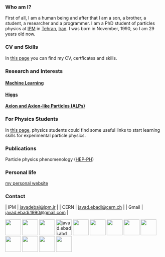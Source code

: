 
### Who am I?
First of all, I am a human being and after that I am a son, a brother, a student, a researcher and a programmer.
I am a PhD student of particles physics at <a href="http://ipm.ac.ir/">IPM</a> in <a href="https://en.wikipedia.org/wiki/Tehran">Tehran</a>, <a href="https://en.wikipedia.org/wiki/Iran">Iran</a>. I was born in November, 1990, so I am 29 years old now. 

### CV and Skills
In [this page](skills.md) you can find my CV, certficates and skills.

### Research and Interests
#### [Machine Learning](machine-learning.md)
#### [Higgs](Higgs.md)
#### [Axion and Axion-like Particles (ALPs)](axion.md)

### For Physics Students
In [this page](physics-students.md), physics students could find some useful links to start learning skills for experimental particle physics.


### Publications
Particle physics phenomenology ([HEP-PH](hep-ph-publications.md))


### Personal life
 
<a href="./personal/my-website.html">my personal website<a>

### Contact


| IPM   | javadebai@ipm.ir           |
| CERN  | javad.ebadi@cern.ch        |
| Gmail | javad.ebadi.1990@gmail.com |

<!-- <img src="./images/gmail_logo.png" height="50" align="middle" hspace="70" title="javad.ebadi.1990@gmail.com"><br> -->


<a href="https://facebook.com/javad.ebadi.5"><img src="./images/fb.png" height="50"></a>
<a href="https://instagram.com/javad.ebadi.1990"><img src="./images/instagram.png" height="50"></a>
<a href="https://t.me/javadebadi1990"><img src="./images/telegram_logo.png" height="50"></a>
<a><img src="./images/skype_logo.png" height="50" title="javad.ebadi.abd"></a>
<a href="https://twitter.com/JavadEbadi9"><img src="./images/tweeter.png" height="50"></a>
<a href="https://www.linkedin.com/in/javad-ebadi-3629a481"><img src="./images/linkedin.png" height="50"></a>
<a href="https://www.researchgate.net/profile/Javad_Ebadi2"><img src="./images/researchgate.png" height="50"></a>
<a href="https://scholar.google.com/citations?user=_Uz9iGAAAAAJ&hl=en"><img src="./images/scholar_logo.png" height="50"></a>
<a href="http://inspirehep.net/author/profile/J.Ebadi.1"><img src="./images/inspire_logo.jpg" height="50"></a>
<a href="https://www.youtube.com/channel/UCu8q9SYoOYkuBdTmXBdAI4w"><img src="./images/youtube_logo.png" height="50"></a>
<a href="https://soundcloud.com/user-226847302"><img src="./images/soundcloud_logo.png" height="50"></a>
<a href="https://www.goodreads.com/user/show/77636561-javad-ebadi"><img src="./images/goodreads_logo.png" height="50"></a>
<a href="https://www.slideshare.net/JavadEbadi/"><img src="./images/slideshare_logo.png" height="50"></a>

